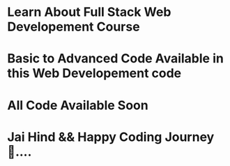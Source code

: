 # Learn About Full Stack Web Developement Course
# Basic to Advanced Code Available in this Web Developement code
# All Code Available Soon
# Jai Hind && Happy Coding Journey 🙏....